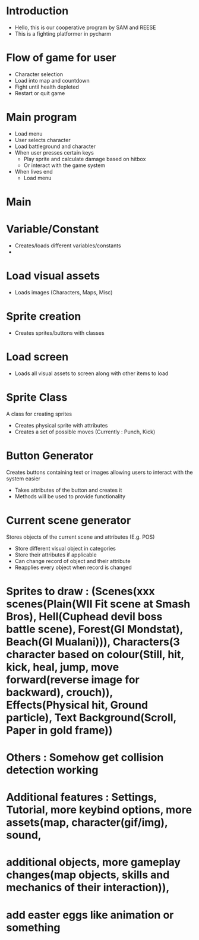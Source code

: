 # Introduction
 - Hello, this is our cooperative program by SAM and REESE
 - This is a fighting platformer in pycharm

# Flow of game for user
 - Character selection
 - Load into map and countdown
 - Fight until health depleted
 - Restart or quit game

# Main program
 - Load menu
 - User selects character
 - Load battleground and character
 - When user presses certain keys
    - Play sprite and calculate damage based on hitbox
    - Or interact with the game system
 - When lives end
    - Load menu 

# Main
# Variable/Constant
 - Creates/loads different variables/constants
 - 
# Load visual assets
 - Loads images (Characters, Maps, Misc)
# Sprite creation
 - Creates sprites/buttons with classes
# Load screen
 - Loads all visual assets to screen along with other items to load

# Sprite Class
A class for creating sprites
 - Creates physical sprite with attributes
 - Creates a set of possible moves (Currently : Punch, Kick)

# Button Generator
Creates buttons containing text or images allowing users to interact with the system easier
 - Takes attributes of the button and creates it
 - Methods will be used to provide functionality

# Current scene generator
Stores objects of the current scene and attributes (E.g. POS)
 - Store different visual object in categories
 - Store their attributes if applicable
 - Can change record of object and their attribute 
 - Reapplies every object when record is changed

# Sprites to draw : (Scenes(xxx scenes(Plain(WII Fit scene at Smash Bros), Hell(Cuphead devil boss battle scene), Forest(GI Mondstat), Beach(GI Mualani))), Characters(3 character based on colour(Still, hit, kick, heal, jump, move forward(reverse image for backward), crouch)), Effects(Physical hit, Ground particle), Text Background(Scroll, Paper in gold frame))

# Others : Somehow get collision detection working
# Additional features : Settings, Tutorial, more keybind options, more assets(map, character(gif/img), sound,
# additional objects, more gameplay changes(map objects, skills and mechanics of their interaction)),
# add easter eggs like animation or something
